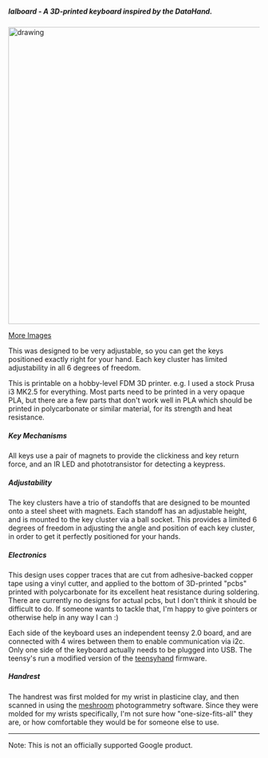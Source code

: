 ##### lalboard - A 3D-printed keyboard inspired by the DataHand.

<img src="https://jesusfreke.github.io/lalboard/lalboard.jpg" alt="drawing" width="595"/>

[More Images](https://github.com/JesusFreke/lalboard/wiki/Images)


This was designed to be very adjustable, so you can get the keys positioned exactly right for your
hand. Each key cluster has limited adjustability in all 6 degrees of freedom.

This is printable on a hobby-level FDM 3D printer. e.g. I used a stock Prusa i3 MK2.5 for
everything. Most parts need to be printed in a very opaque PLA, but there are a few parts that don't
work well in PLA which should be printed in polycarbonate or similar material, for its strength and
heat resistance.

##### Key Mechanisms

All keys use a pair of magnets to provide the clickiness and key return force, and an IR LED and
phototransistor for detecting a keypress.

##### Adjustability

The key clusters have a trio of standoffs that are designed to be mounted onto a steel sheet with
magnets. Each standoff has an adjustable height, and is mounted to the key cluster via a
ball socket. This provides a limited 6 degrees of freedom in adjusting the angle and position of
each key cluster, in order to get it perfectly positioned for your hands.

##### Electronics

This design uses copper traces that are cut from adhesive-backed copper tape using a vinyl cutter,
and applied to the bottom of 3D-printed "pcbs" printed with polycarbonate for its excellent heat
resistance during soldering. There are currently no designs for actual pcbs, but I don't think it
should be difficult to do. If someone wants to tackle that, I'm happy to give pointers or otherwise
help in any way I can :)

Each side of the keyboard uses an independent teensy 2.0 board, and are connected with 4 wires
between them to enable communication via i2c. Only one side of the keyboard actually needs to be
plugged into USB. The teensy's run a modified version of the
[teensyhand](https://github.com/JesusFreke/teensyhand) firmware.

##### Handrest

The handrest was first molded for my wrist in plasticine clay, and then scanned in using the
[meshroom](https://github.com/alicevision/meshroom) photogrammetry software. Since they were molded
for my wrists specifically, I'm not sure how "one-size-fits-all" they are, or how comfortable they
would be for someone else to use.

--------

Note: This is not an officially supported Google product.
